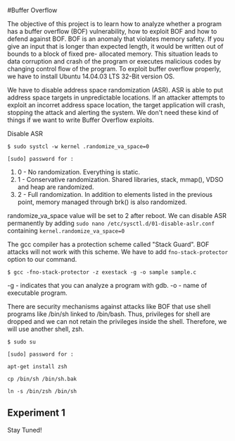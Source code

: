 #Buffer Overflow

The objective of this project is to learn how to analyze whether a program has a buffer
overflow (BOF) vulnerability, how to exploit BOF and how to defend against BOF.
BOF is an anomaly that violates memory safety. If you give an input that is longer
than expected length, it would be written out of bounds to a block of fixed pre-
allocated memory. This situation leads to data corruption and crash of the program
or executes malicious codes by changing control flow of the program. To exploit buffer overflow properly, we have to install Ubuntu 14.04.03 LTS 32-Bit version OS.

We have to disable address space randomization (ASR). ASR is able to put address space targets in unpredictable locations. If an attacker attempts to exploit an incorret address space location, the target application will crash, stopping the attack and alerting the system. We don't need these kind of things if we want to write Buffer Overflow exploits. 

Disable ASR

```
$ sudo systcl -w kernel .randomize_va_space=0

[sudo] password for : 

```

1. 0 - No randomization. Everything is static.
2. 1 - Conservative randomization. Shared libraries, stack, mmap(), VDSO and heap are randomized.
3. 2 - Full randomization. In addition to elements listed in the previous point, memory managed through brk() is also randomized.

randomize_va_space value will be set to 2 after reboot. We can disable ASR permanently by adding `sudo nano /etc/sysctl.d/01-disable-aslr.conf` containing `kernel.randomize_va_space=0`

The gcc compiler has a protection scheme called "Stack Guard". BOF attacks will not work with this scheme. We have to add `fno-stack-protector` option to our command. 

`$ gcc -fno-stack-protector -z exestack -g -o sample sample.c`

-g - indicates that you can analyze a program with gdb.
-o - name of executable program.

There are security mechanisms against attacks like BOF that use shell programs like /bin/sh linked to /bin/bash. Thus, privileges for shell are dropped and we can not retain the privileges inside the shell. Therefore, we will use another shell, zsh.

```
$ sudo su

[sudo] password for :

apt-get install zsh

cp /bin/sh /bin/sh.bak

ln -s /bin/zsh /bin/sh

```

## Experiment 1

Stay Tuned!
